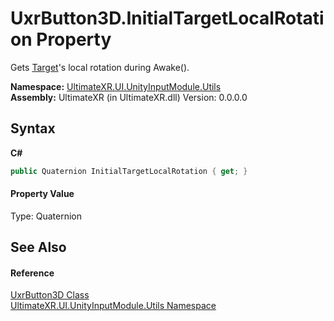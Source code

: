 # UxrButton3D.InitialTargetLocalRotation Property 
 

Gets <a href="P_UltimateXR_UI_UnityInputModule_Utils_UxrButton3D_Target">Target</a>'s local rotation during Awake().

**Namespace:**&nbsp;<a href="N_UltimateXR_UI_UnityInputModule_Utils">UltimateXR.UI.UnityInputModule.Utils</a><br />**Assembly:**&nbsp;UltimateXR (in UltimateXR.dll) Version: 0.0.0.0

## Syntax

**C#**<br />
``` C#
public Quaternion InitialTargetLocalRotation { get; }
```


#### Property Value
Type: Quaternion

## See Also


#### Reference
<a href="T_UltimateXR_UI_UnityInputModule_Utils_UxrButton3D">UxrButton3D Class</a><br /><a href="N_UltimateXR_UI_UnityInputModule_Utils">UltimateXR.UI.UnityInputModule.Utils Namespace</a><br />